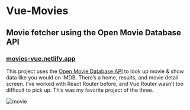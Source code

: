 # Vue-Movies

## Movie fetcher using the Open Movie Database API

### [movies-vue.netlify.app](https://movies-vue.netlify.app/)

This project uses the [Open Movie Database API](http://www.omdbapi.com) to look up movie & show data like you would on IMDB. There’s a home, results, and movie detail screen. I’ve worked with React Router before, and Vue Router wasn’t too difficult to pick up. This was my favorite project of the three.

![movie](https://user-images.githubusercontent.com/26611339/113422377-980a7180-939a-11eb-9298-99b216d56f55.jpg)
